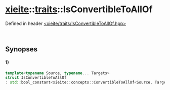# [xieite](../../xieite.md)\:\:[traits](../../traits.md)\:\:IsConvertibleToAllOf
Defined in header [<xieite/traits/IsConvertibleToAllOf.hpp>](../../../include/xieite/traits/IsConvertibleToAllOf.hpp)

&nbsp;

## Synopses
#### 1)
```cpp
template<typename Source, typename... Targets>
struct IsConvertibleToAllOf
: std::bool_constant<xieite::concepts::ConvertibleToAllOf<Source, Targets...>> {};
```
